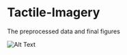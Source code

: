 # Tactile-Imagery
The preprocessed data and final figures

![Alt Text](https://github.com/MarkaMorozova/Tactile-Imagery/blob/main/figs/rest_vs_imagery_erp.gif)
